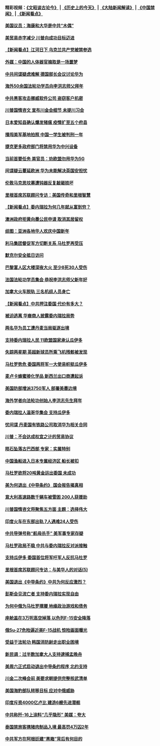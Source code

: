 #### 精彩视频：[《文昭谈古论今》](http://45.32.25.56/wenzhao) | [《历史上的今天》](http://45.32.25.56/today-in-history) | [《大陆新闻解读》](http://45.32.25.56/ntdtv-comedy) | [《中国禁闻》](http://45.32.25.56/ntdtv-news) | [《新闻看点》](http://45.32.25.56/news-insight) 

 #### [美国议员：海康和大华是中共“木偶”](../pages/nsc418/n11029708.md?t=02070631) 

#### [美贸易赤字减少 川普向成功目标迈进](../pages/nsc418/n11028907.md?t=02070631) 

#### [【新闻看点】江河日下 乌克兰共产党被禁参选](../pages/nsc418/n11028799.md?t=02070631) 

#### [外媒：中国的人体器官摘取是一场噩梦](../pages/nsc418/n11028665.md?t=02070631) 

#### [中共间谍疑虑难解 德国部长会议讨论华为](../pages/nsc418/n11028800.md?t=02070631) 

#### [海外50余国法轮功学员向李洪志师父拜年](../pages/nsc418/n11010610.md?t=02070631) 

#### [中共黑客攻击挪威软件公司 盗窃客户机密](../pages/nsc418/n11028364.md?t=02070631) 

#### [川普国情咨文 宣布川金会细节 未提川习会](../pages/nsc418/n11027745.md?t=02070631) 

#### [日本爱知县确认爆发猪瘟 疫情扩至五个府县](../pages/nsc418/n11027747.md?t=02070631) 

#### [擅闯美军基地拍照 中国一学生被判刑一年](../pages/nsc418/n11026750.md?t=02070631) 

#### [捷克更多政府部门将禁用华为中兴设备](../pages/nsc418/n11026591.md?t=02070631) 

#### [当前首要任务 美官员：劝欧盟勿用华为5G](../pages/nsc418/n11026496.md?t=02070631) 

#### [间谍疑云蔓延欧洲 华为未能解决英国安担忧](../pages/nsc418/n11026440.md?t=02070631) 

#### [伦敦马克思坟墓遭钝器反复敲砸损坏](../pages/nsc418/n11026332.md?t=02070631) 

#### [里根首席苏联顾问专访：美国传奇和里根智慧](../pages/nsc418/n10994668.md?t=02070631) 

#### [【新闻看点】委内瑞拉为何几年就从富到穷？](../pages/nsc418/n11026084.md?t=02070631) 

#### [澳洲政府拒黄向墨公民申请 取消其居留权](../pages/nsc418/n11026280.md?t=02070631) 

#### [组图：亚洲各地华人欢庆中国新年](../pages/nsc418/n11026068.md?t=02070631) 

#### [利马集团督促军方切断关系 马杜罗再受压](../pages/nsc418/n11026011.md?t=02070631) 

#### [默克尔安全抵日访问](../pages/nsc418/n11025775.md?t=02070631) 

#### [巴黎富人区大楼深夜大火 至少8死30人受伤](../pages/nsc418/n11025606.md?t=02070631) 

#### [法国法轮功学员集会 恭祝李洪志师父新年好](../pages/nsc418/n11024635.md?t=02070631) 

#### [加拿大火车脱轨 三名机组人员身亡](../pages/nsc418/n11025490.md?t=02070631) 

#### [【新闻看点】中共押注委国 代价有多大？](../pages/nsc418/n11024040.md?t=02070631) 

#### [被迫逃离 华裔商人披露委内瑞拉局势](../pages/nsc418/n11024109.md?t=02070631) 

#### [两名华为员工遭丹麦当局驱逐出境](../pages/nsc418/n11024140.md?t=02070631) 

#### [支持委内瑞拉人民 11欧盟国家承认瓜伊多](../pages/nsc418/n11023955.md?t=02070631) 

#### [失踪两星期 英超新球员所乘飞机残骸被发现](../pages/nsc418/n11023876.md?t=02070631) 

#### [马杜罗势危 委国两将军一大使易帜挺瓜伊多](../pages/nsc418/n11023808.md?t=02070631) 

#### [麦卢卡蜂蜜掺化学品 新西兰出口商遭起诉](../pages/nsc418/n11023664.md?t=02070631) 

#### [美国防部增派3750军人 部署美墨边境](../pages/nsc418/n11023230.md?t=02070631) 

#### [海外学者向法轮功创始人李洪志先生拜年](../pages/nsc418/n11022780.md?t=02070631) 

#### [委内瑞拉人温哥华集会 支持瓜伊多](../pages/nsc418/n11023048.md?t=02070631) 

#### [忧间谍 丹麦国有铁路公司取消华为相关合同](../pages/nsc418/n11022491.md?t=02070631) 

#### [川普：不会达成权宜之计的贸易协议](../pages/nsc418/n11022486.md?t=02070631) 

#### [陨石坠落古巴西部 专家：实属特别](../pages/nsc418/n11022388.md?t=02070631) 

#### [中国渔船进入日本专属经济区 船长被扣](../pages/nsc418/n11022404.md?t=02070631) 

#### [马杜罗欲将20吨黄金运出委国 未成功](../pages/nsc418/n11022367.md?t=02070631) 

#### [美为何退出《中导条约》 国会报告揭真相](../pages/nsc418/n11022256.md?t=02070631) 

#### [意大利高速路数千辆车被雪困 200人获援助](../pages/nsc418/n11022003.md?t=02070631) 

#### [川普国情咨文将聚焦五方面 主题：选择伟大](../pages/nsc418/n11021501.md?t=02070631) 

#### [印度火车在东部出轨 7人遇难24人受伤](../pages/nsc418/n11021809.md?t=02070631) 

#### [中共导弹号称“航母杀手” 美军事专家存疑](../pages/nsc418/n11021488.md?t=02070631) 

#### [马杜罗政局不稳 中共与委内瑞拉反对派接触](../pages/nsc418/n11020719.md?t=02070631) 

#### [支持瓜伊多 委国首位将军吁军人反抗马杜罗](../pages/nsc418/n11020776.md?t=02070631) 

#### [里根首席苏联顾问专访：与美华人的对话(5)](../pages/nsc418/n10968703.md?t=02070631) 

#### [美国退出《中导条约》中共为何反应激烈？](../pages/nsc418/n11020569.md?t=02070631) 

#### [彭斯会见流亡者 支持委内瑞拉实现自由](../pages/nsc418/n11020031.md?t=02070631) 

#### [为何中俄为马杜罗撑腰 地缘政治游戏和债务](../pages/nsc418/n11018692.md?t=02070631) 

#### [座舱盖在3万呎高空掉落 以色列F-15安全降落](../pages/nsc418/n11019864.md?t=02070631) 

#### [俄Su-27危险逼近美F-15战机 惊险画面曝光](../pages/nsc418/n11019743.md?t=02070631) 

#### [受益于法轮功 韩国消防尉走出职业困境](../pages/nsc418/n11017411.md?t=02070631) 

#### [新民调：过半数加拿大人支持逮捕孟晚舟](../pages/nsc418/n11018655.md?t=02070631) 

#### [美周六正式启动退出中导条约程序 北约支持](../pages/nsc418/n11018405.md?t=02070631) 

#### [川金二次峰会前 美要求朝提供完整核武清单](../pages/nsc418/n11017962.md?t=02070631) 

#### [美国海豹部队转移目标 应对中俄威胁](../pages/nsc418/n11017801.md?t=02070631) 

#### [印度斥资4000亿卢比 建造6艘先进潜舰](../pages/nsc418/n11017635.md?t=02070631) 

#### [中共称歼-16上涂料“几乎隐形” 美媒：夸大](../pages/nsc418/n11017535.md?t=02070631) 

#### [泰国禁旅客携猪肉制品入境 最高罚4万囚2年](../pages/nsc418/n11016939.md?t=02070631) 

#### [中共军方在阿根廷建“黑箱”背后有何目的](../pages/nsc418/n11016689.md?t=02070631) 


